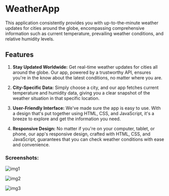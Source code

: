 # WeatherApp
This application consistently provides you with up-to-the-minute weather updates for cities around the globe, encompassing comprehensive information such as current temperature, prevailing weather conditions, and relative humidity levels.


## Features
1. **Stay Updated Worldwide:** Get real-time weather updates for cities all around the globe. Our app, powered by a trustworthy API, ensures you're in the know about the latest conditions, no matter where you are.

1. **City-Specific Data:** Simply choose a city, and our app fetches current temperature and humidity data, giving you a clear snapshot of the weather situation in that specific location.

1. **User-Friendly Interface:** We've made sure the app is easy to use. With a design that's put together using HTML, CSS, and JavaScript, it's a breeze to explore and get the information you need.

1. **Responsive Design:** No matter if you're on your computer, tablet, or phone, our app's responsive design, crafted with HTML, CSS, and JavaScript, guarantees that you can check weather conditions with ease and convenience.

### Screenshots:
![img1](https://github.com/para8ox-deb/WeatherApp/assets/50060952/432b5bd2-c3ad-4870-ab04-9727da95b3f5)

![img2](https://github.com/para8ox-deb/WeatherApp/assets/50060952/eb7ba7d3-e556-4058-aa63-791d33896010)

![img3](https://github.com/para8ox-deb/WeatherApp/assets/50060952/ecd56081-c492-4275-a23d-cc384c936e99)
